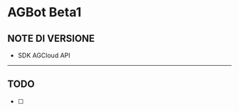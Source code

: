 AGBot Beta1
====================

NOTE DI VERSIONE
-----------

- SDK AGCloud API

-----------



TODO
-----------

- [ ] 
